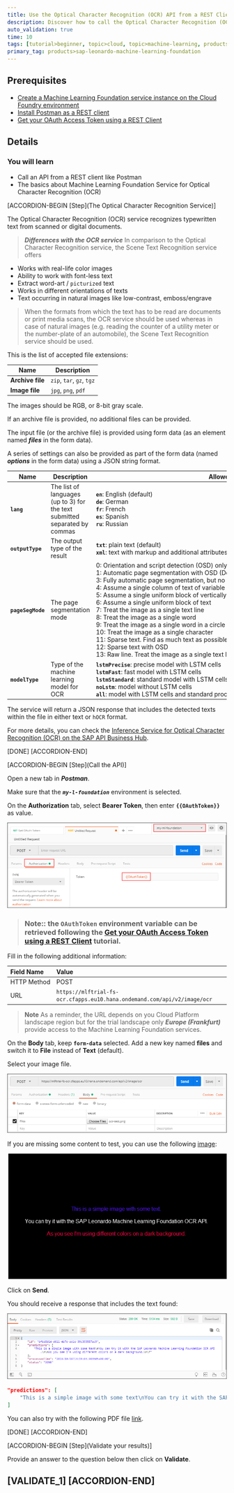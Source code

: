 ```yaml
---
title: Use the Optical Character Recognition (OCR) API from a REST Client
description: Discover how to call the Optical Character Recognition (OCR) API from a REST Client like Postman
auto_validation: true
time: 10
tags: [tutorial>beginner, topic>cloud, topic>machine-learning, products>sap-cloud-platform, products>sap-cloud-platform-for-the-cloud-foundry-environment]
primary_tag: products>sap-leonardo-machine-learning-foundation
---
```


## Prerequisites
 - [Create a Machine Learning Foundation service instance on the Cloud Foundry environment](https://developers.sap.com/tutorials/cp-mlf-create-instance.html)
 - [Install Postman as a REST client](https://developers.sap.com/tutorials/api-tools-postman-install.html)
 - [Get your OAuth Access Token using a REST Client](https://developers.sap.com/tutorials/cp-mlf-rest-generate-oauth-token.html)

## Details
### You will learn
  - Call an API from a REST client like Postman
  - The basics about Machine Learning Foundation Service for Optical Character Recognition (OCR)

[ACCORDION-BEGIN [Step](The Optical Character Recognition Service)]

The Optical Character Recognition (OCR) service recognizes typewritten text from scanned or digital documents.

> ***Differences with the OCR service***
In comparison to the Optical Character Recognition service, the Scene Text Recognition service offers
>
- Works with real-life color images
- Ability to work with font-less text
- Extract word-art / `picturized` text
- Works in different orientations of texts
- Text occurring in natural images like low-contrast, emboss/engrave

>When the formats from which the text has to be read are documents or print media scans, the OCR service should be used whereas in case of natural images (e.g. reading the counter of a utility meter or the number-plate of an automobile), the Scene Text Recognition service should be used.

This is the list of accepted file extensions:

|Name                  | Description
|----------------------|--------------------
| **Archive file**     | `zip`, `tar`, `gz`, `tgz`
| **Image file**       | `jpg`, `png`, `pdf`

The images should be RGB, or 8-bit gray scale.

If an archive file is provided, no additional files can be provided.

The input file (or the archive file) is provided using form data (as an element named ***files*** in the form data).

A series of settings can also be provided as part of the form data (named ***options*** in the form data) using a JSON string format.

| Name                          | Description            | Allowed values
|-------------------------------|------------------------|--------------------
| <nobr><b>`lang`</b></nobr>           | The list of languages (up to 3) for the text submitted separated by commas | <nobr><b>`en`</b>: English (default) </nobr><br><nobr><b>`de`</b>: German</nobr><br><nobr><b>`fr`</b>: French</nobr><br><nobr><b>`es`</b>: Spanish</nobr><br><nobr><b>`ru`</b>: Russian</nobr>
| <nobr><b>`outputType`</b></nobr>     | The output type of the result | <nobr><b>`txt`</b>: plain text (default)</nobr><br><nobr><b>`xml`</b>: text with markup and additional attributes</nobr>
| <nobr><b>`pageSegMode`</b></nobr>    | The page segmentation mode | <nobr>0: Orientation and script detection (OSD) only</nobr><br><nobr>1: Automatic page segmentation with OSD (Default)</nobr><br><nobr>3: Fully automatic page segmentation, but no OSD</nobr><br><nobr>4: Assume a single column of text of variable sizes</nobr><br><nobr>5: Assume a single uniform block of vertically aligned text</nobr><br><nobr>6: Assume a single uniform block of text</nobr><br><nobr>7: Treat the image as a single text line</nobr><br><nobr>8: Treat the image as a single word</nobr><br><nobr>9: Treat the image as a single word in a circle</nobr><br><nobr>10: Treat the image as a single character</nobr><br><nobr>11: Sparse text. Find as much text as possible in no particular order</nobr><br><nobr>12: Sparse text with OSD</nobr><br><nobr>13: Raw line. Treat the image as a single text line, bypassing hacks that are `Tesseract`-specific</nobr>
| <nobr><b>`modelType`</b></nobr>      | Type of the machine learning model for OCR | <nobr><b>`lstmPrecise`</b>: precise model with LSTM cells</nobr><br><nobr><b>`lstmFast`</b>: fast model with LSTM cells</nobr><br><nobr><b>`lstmStandard`</b>: standard model with LSTM cells (Default)</nobr><br><nobr><b>`noLstm`</b>: model without LSTM cells</nobr><br><nobr><b>`all`</b>: model with LSTM cells and standard processing algorithms</nobr><br>

The service will return a JSON response that includes the detected texts within the file in either text or `hOCR` format.

For more details, you can check the [Inference Service for Optical Character Recognition (OCR) on the SAP API Business Hub](https://api.sap.com/api/ocr_api/resource).

[DONE]
[ACCORDION-END]

[ACCORDION-BEGIN [Step](Call the API)]

Open a new tab in ***Postman***.

Make sure that the ***`my-l-foundation`*** environment is selected.

On the **Authorization** tab, select **Bearer Token**, then enter **`{{OAuthToken}}`** as value.

![Postman](01.png)

> ### **Note:**: the **`OAuthToken`** environment variable can be retrieved following the [Get your OAuth Access Token using a REST Client](https://developers.sap.com/tutorials/cp-mlf-rest-generate-oauth-token.html) tutorial.

Fill in the following additional information:

Field Name               | Value
:----------------------- | :--------------
<nobr>HTTP Method</nobr> | POST
<nobr>URL<nobr>          | <nobr>`https://mlftrial-fs-ocr.cfapps.eu10.hana.ondemand.com/api/v2/image/ocr`</nobr>

> **Note** As a reminder, the URL depends on you Cloud Platform landscape region but for the trial landscape only ***Europe (Frankfurt)*** provide access to the Machine Learning Foundation services.

On the **Body** tab, keep **`form-data`** selected. Add a new key named **files** and switch it to **File** instead of **Text** (default).

Select your image file.

![Postman](02.png)

If you are missing some content to test, you can use the following [image](ocr-test.png):

![Postman](ocr-test.png)

Click on **Send**.

You should receive a response that includes the text found:

![Postman](03.png)

```json
"predictions": [
    "This is a simple image with some text\nYou can try it with the SAP Leonardo Machine Learning Foundation OCR API.\n\nAs you see I'm using different colors on a dark background.\n\f"
]
```

You can also try with the following PDF file [link](ocr-test.pdf).

[DONE]
[ACCORDION-END]

[ACCORDION-BEGIN [Step](Validate your results)]

Provide an answer to the question below then click on **Validate**.

[VALIDATE_1]
[ACCORDION-END]
---

